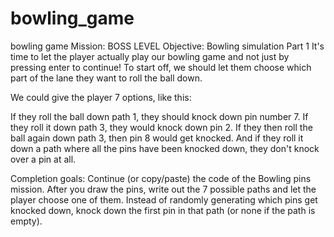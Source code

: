 # bowling_game
bowling game 
Mission: BOSS LEVEL
Objective: Bowling simulation
Part 1
It's time to let the player actually play our bowling game and not just by pressing enter to continue! To start off, we should let them choose which part of the lane they want to roll the ball down.

We could give the player 7 options, like this:



If they roll the ball down path 1, they should knock down pin number 7. If they roll it down path 3, they would knock down pin 2. If they then roll the ball again down path 3, then pin 8 would get knocked. And if they roll it down a path where all the pins have been knocked down, they don't knock over a pin at all.

Completion goals:
Continue (or copy/paste) the code of the Bowling pins mission.
After you draw the pins, write out the 7 possible paths and let the player choose one of them.
Instead of randomly generating which pins get knocked down, knock down the first pin in that path (or none if the path is empty).
